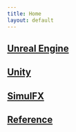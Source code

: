 ```yaml
---
title: Home
layout: default
---
```


[Unreal Engine](unrealengine/)
---

[Unity](unity/)
---

[SimulFX](simulfx/)
---

[Reference](http://simul.co/wp-content/uploads/documentation/html)
---
